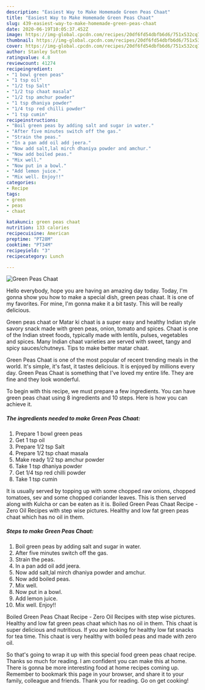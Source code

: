 ```yaml
---
description: "Easiest Way to Make Homemade Green Peas Chaat"
title: "Easiest Way to Make Homemade Green Peas Chaat"
slug: 439-easiest-way-to-make-homemade-green-peas-chaat
date: 2020-06-19T10:05:37.452Z
image: https://img-global.cpcdn.com/recipes/20df6fd54dbfb6d6/751x532cq70/green-peas-chaat-recipe-main-photo.jpg
thumbnail: https://img-global.cpcdn.com/recipes/20df6fd54dbfb6d6/751x532cq70/green-peas-chaat-recipe-main-photo.jpg
cover: https://img-global.cpcdn.com/recipes/20df6fd54dbfb6d6/751x532cq70/green-peas-chaat-recipe-main-photo.jpg
author: Stanley Sutton
ratingvalue: 4.8
reviewcount: 41274
recipeingredient:
- "1 bowl green peas"
- "1 tsp oil"
- "1/2 tsp Salt"
- "1/2 tsp chaat masala"
- "1/2 tsp amchur powder"
- "1 tsp dhaniya powder"
- "1/4 tsp red chilli powder"
- "1 tsp cumin"
recipeinstructions:
- "Boil green peas by adding salt and sugar in water."
- "After five minutes switch off the gas."
- "Strain the peas."
- "In a pan add oil add jeera."
- "Now add salt,lal mirch dhaniya powder and amchur."
- "Now add boiled peas."
- "Mix well."
- "Now put in a bowl."
- "Add lemon juice."
- "Mix well. Enjoy!!"
categories:
- Recipe
tags:
- green
- peas
- chaat

katakunci: green peas chaat 
nutrition: 133 calories
recipecuisine: American
preptime: "PT28M"
cooktime: "PT34M"
recipeyield: "3"
recipecategory: Lunch

---
```



![Green Peas Chaat](https://img-global.cpcdn.com/recipes/20df6fd54dbfb6d6/751x532cq70/green-peas-chaat-recipe-main-photo.jpg)

Hello everybody, hope you are having an amazing day today. Today, I'm gonna show you how to make a special dish, green peas chaat. It is one of my favorites. For mine, I'm gonna make it a bit tasty. This will be really delicious.

Green peas chaat or Matar ki chaat is a super easy and healthy Indian style savory snack made with green peas, onion, tomato and spices. Chaat is one of the Indian street foods, typically made with lentils, pulses, vegetables and spices. Many Indian chaat varieties are served with sweet, tangy and spicy sauces/chutneys. Tips to make better matar chaat.

Green Peas Chaat is one of the most popular of recent trending meals in the world. It's simple, it's fast, it tastes delicious. It is enjoyed by millions every day. Green Peas Chaat is something that I've loved my entire life. They are fine and they look wonderful.


To begin with this recipe, we must prepare a few ingredients. You can have green peas chaat using 8 ingredients and 10 steps. Here is how you can achieve it.

<!--inarticleads1-->

##### The ingredients needed to make Green Peas Chaat:

1. Prepare 1 bowl green peas
1. Get 1 tsp oil
1. Prepare 1/2 tsp Salt
1. Prepare 1/2 tsp chaat masala
1. Make ready 1/2 tsp amchur powder
1. Take 1 tsp dhaniya powder
1. Get 1/4 tsp red chilli powder
1. Take 1 tsp cumin


It is usually served by topping up with some chopped raw onions, chopped tomatoes, sev and some chopped coriander leaves. This is then served along with Kulcha or can be eaten as it is. Boiled Green Peas Chaat Recipe - Zero Oil Recipes with step wise pictures. Healthy and low fat green peas chaat which has no oil in them. 

<!--inarticleads2-->

##### Steps to make Green Peas Chaat:

1. Boil green peas by adding salt and sugar in water.
1. After five minutes switch off the gas.
1. Strain the peas.
1. In a pan add oil add jeera.
1. Now add salt,lal mirch dhaniya powder and amchur.
1. Now add boiled peas.
1. Mix well.
1. Now put in a bowl.
1. Add lemon juice.
1. Mix well. Enjoy!!


Boiled Green Peas Chaat Recipe - Zero Oil Recipes with step wise pictures. Healthy and low fat green peas chaat which has no oil in them. This chaat is super delicious and nutritious. If you are looking for healthy low fat snacks for tea time. This chaat is very healthy with boiled peas and made with zero oil. 

So that's going to wrap it up with this special food green peas chaat recipe. Thanks so much for reading. I am confident you can make this at home. There is gonna be more interesting food at home recipes coming up. Remember to bookmark this page in your browser, and share it to your family, colleague and friends. Thank you for reading. Go on get cooking!
